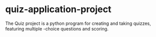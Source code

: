 # quiz-application-project
The Quiz project is a python program for creating and taking quizzes, featuring multiple -choice questions and scoring.
